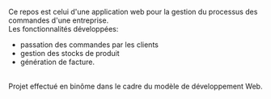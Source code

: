 Ce repos est celui d'une application web pour la gestion du processus des commandes d'une entreprise. <br/>
Les fonctionnalités  développées:
- passation des commandes par les clients
- gestion des stocks de produit
- génération de facture.

<br/>
Projet effectué en binôme dans le cadre du modèle de développement Web.
